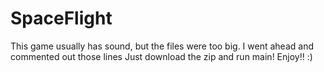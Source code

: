 # SpaceFlight
This game usually has sound, but the files were too big.
I went ahead and commented out those lines
Just download the zip and run main!
Enjoy!! :)
